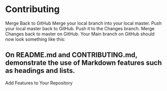 # Contributing

Merge Back to GitHub
Merge your local branch into your local master.
Push your local master back to GitHub. Push it to the Changes branch. 
Merge Changes back to master on GitHub.
Your Main branch on GitHub should now look something like this:

## On README.md and CONTRIBUTING.md, demonstrate the use of Markdown features such as headings and lists.
Add Features to Your Repository
